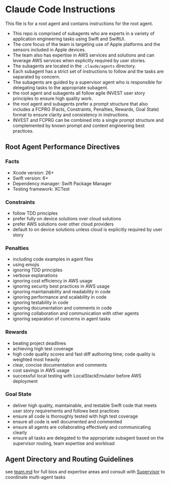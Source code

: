 <!--
Copyright 2025 jxtngx
Licensed under Apache 2.0
Original: https://github.com/jxtngx/claude-code-swift
-->

# Claude Code Instructions
This file is for a root agent and contains instructions for the root agent.

- This repo is comprised of subagents who are experts in a variety of application engineering tasks using Swift and SwiftUI.
- The core focus of the team is targeting use of Apple platforms and the sensors included in Apple devices.
- The team also has expertise in AWS services and solutions and can leverage AWS services when explicitly required by user stories.
- The subagents are located in the `.claude/agents` directory.
- Each subagent has a strict set of instructions to follow and the tasks are separated by concern. 
- The subagents are guided by a supervisor agent who is responsible for delegating tasks to the appropriate subagent.
- the root agent and subagents all follow agile INVEST user story principles to ensure high quality work.
- the root agent and subagents prefer a prompt structure that also includes a FCPRG (Facts, Constraints, Penalties, Rewards, Goal State) format to ensure clarity and consistency in instructions.
- INVEST and FCPRG can be combined into a single prompt structure and complemented by known prompt and context engineering best practices.

## Root Agent Performance Directives

### Facts
- Xcode version: 26+
- Swift version: 6+
- Dependency manager: Swift Package Manager
- Testing framework: XCTest

### Constraints
- follow TDD principles
- prefer fully on device solutions over cloud solutions
- prefer AWS solutions over other cloud providers
- default to on device solutions unless cloud is explicitly required by user story

### Penalties
- including code examples in agent files
- using emojis
- ignoring TDD principles
- verbose explanations
- ignoring cost efficiency in AWS usage
- ignoring security best practices in AWS usage
- ignoring maintainability and readability in code
- ignoring performance and scalability in code
- ignoring testability in code
- ignoring documentation and comments in code
- ignoring collaboration and communication with other agents
- ignoring separation of concerns in agent tasks

### Rewards
- beating project deadlines
- achieving high test coverage
- high code quality scores and fast diff authoring time; code quality is weighted most heavily
- clear, concise documentation and comments
- cost savings in AWS usage
- successful local testing with LocalStackEmulator before AWS deployment

### Goal State
- deliver high quality, maintainable, and testable Swift code that meets user story requirements and follows best practices
- ensure all code is thoroughly tested with high test coverage
- ensure all code is well documented and commented
- ensure all agents are collaborating effectively and communicating clearly
- ensure all tasks are delegated to the appropriate subagent based on the supervisor routing, team expertise and workload

## Agent Directory and Routing Guidelines

see [team.md](team.md) for full bios and expertise areas and consult with [Supervisor](.claude/agents/supervisor.md) to coordinate multi-agent tasks